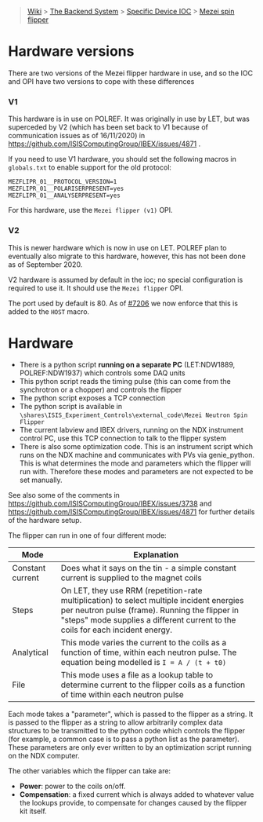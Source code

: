 > [Wiki](Home) > [The Backend System](The-Backend-System) > [Specific Device IOC](Specific-Device-IOC) > [Mezei spin flipper](Mezei-Spin-Flipper)

# Hardware versions

There are two versions of the Mezei flipper hardware in use, and so the IOC and OPI have two versions to cope with these differences

### V1

This hardware is in use on POLREF. It was originally in use by LET, but was superceded by V2 (which has been set back to V1 because of communication issues as of 16/11/2020) in https://github.com/ISISComputingGroup/IBEX/issues/4871 .

If you need to use V1 hardware, you should set the following macros in `globals.txt` to enable support for the old protocol:

```
MEZFLIPR_01__PROTOCOL_VERSION=1
MEZFLIPR_01__POLARISERPRESENT=yes
MEZFLIPR_01__ANALYSERPRESENT=yes
```

For this hardware, use the `Mezei flipper (v1)` OPI.

### V2

This is newer hardware which is now in use on LET. POLREF plan to eventually also migrate to this hardware, however, this has not been done as of September 2020.

V2 hardware is assumed by default in the ioc; no special configuration is required to use it. It should use the `Mezei flipper` OPI.

The port used by default is 80. As of [#7206](https://github.com/ISISComputingGroup/IBEX/issues/7206) we now enforce that this is added to the `HOST` macro. 

# Hardware

- There is a python script **running on a separate PC** (LET:NDW1889, POLREF:NDW1937) which controls some DAQ units
- This python script reads the timing pulse (this can come from the synchrotron or a chopper) and controls the flipper
- The python script exposes a TCP connection
- The python script is available in `\shares\ISIS_Experiment_Controls\external_code\Mezei Neutron Spin Flipper`
- The current labview and IBEX drivers, running on the NDX instrument control PC, use this TCP connection to talk to the flipper system
- There is also some optimization code. This is an instrument script which runs on the NDX machine and communicates with PVs via genie_python. This is what determines the mode and parameters which the flipper will run with. Therefore these modes and parameters are not expected to be set manually.

See also some of the comments in https://github.com/ISISComputingGroup/IBEX/issues/3738 and https://github.com/ISISComputingGroup/IBEX/issues/4871 for further details of the hardware setup.

The flipper can run in one of four different mode:

| Mode | Explanation |
| --- | --- |
| Constant current | Does what it says on the tin - a simple constant current is supplied to the magnet coils |
| Steps | On LET, they use RRM (repetition-rate multiplication) to select multiple incident energies per neutron pulse (frame). Running the flipper in "steps" mode supplies a different current to the coils for each incident energy. |
| Analytical | This mode varies the current to the coils as a function of time, within each neutron pulse. The equation being modelled is `I = A / (t + t0)` |
| File | This mode uses a file as a lookup table to determine current to the flipper coils as a function of time within each neutron pulse |

Each mode takes a "parameter", which is passed to the flipper as a string. It is passed to the flipper as a string to allow arbitrarily complex data structures to be transmitted to the python code which controls the flipper (for example, a common case is to pass a python list as the parameter). These parameters are only ever written to by an optimization script running on the NDX computer.

The other variables which the flipper can take are:
- **Power**: power to the coils on/off.
- **Compensation**: a fixed current which is always added to whatever value the lookups provide, to compensate for changes caused by the flipper kit itself.